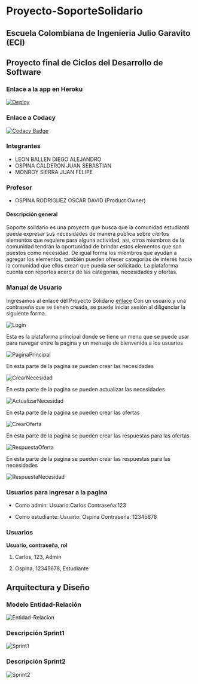 # Proyecto-SoporteSolidario

## Escuela Colombiana de Ingenieria Julio Garavito (ECI)

## Proyecto final de Ciclos del Desarrollo de Software

### Enlace a la app en Heroku

[![Deploy](https://www.herokucdn.com/deploy/button.svg)](https://proyecvdssolidaria.herokuapp.com/app/login.xhtml)

### Enlace a Codacy

[![Codacy Badge](https://api.codacy.com/project/badge/Grade/4467872301c7452ab97f76063e7a5523)](https://app.codacy.com/gh/ProyeCVDS20212/Proyecto?utm_source=github.com&utm_medium=referral&utm_content=ProyeCVDS20212/Proyecto&utm_campaign=Badge_Grade_Settings)

### Integrantes

- LEON BALLEN DIEGO ALEJANDRO
- OSPINA CALDERON JUAN SEBASTIAN
- MONROY SIERRA JUAN FELIPE

### Profesor

+ OSPINA RODRIGUEZ OSCAR DAVID (Product Owner)

#### Descripción general

Soporte solidario es una proyecto que busca que la comunidad estudiantil pueda expresar sus necesidades de manera
publica sobre ciertos elementos que requiere para alguna actividad, así, otros miembros de la comunidad tendrán
la oportunidad de brindar estos elementos que son puestos como necesidad. De igual forma los miembros que ayudan
a agregar los elementos, también pueden ofrecer categorías de interés hacia la comunidad que ellos crean que pueda ser
solicitado. La plataforma cuenta con reportes acerca de las categorías, necesidades y ofertas.

### Manual de Usuario
Ingresamos al enlace del Proyecto Solidario [enlace](https://proyecvdssolidaria.herokuapp.com/app/login.xhtml)
Con un usuario y una contraseña que se tienen creada, se puede iniciar sesión al diligenciar la siguiente
forma.

![Login](img/Manual/login.png)

Esta es la plataforma principal donde se tiene un menu que se puede usar para navegar entre la pagina
y un mensaje de bienvenida a los usuarios

![PaginaPrincipal](img/Manual/PaginaPrincipal.png)

En esta parte de la pagina se pueden crear las necesidades

![CrearNecesidad](img/Manual/CrearNecesidad.png)

En esta parte de la pagina se pueden actualizar las necesidades

![ActualizarNecesidad](img/Manual/ActualizarNecesidad.png)

En esta parte de la pagina se pueden crear las ofertas

![CrearOferta](img/Manual/CrearOferta.png)

En esta parte de la pagina se pueden crear las respuestas para las ofertas

![RespuestaOferta](img/Manual/RespuestaOferta.png)

En esta parte de la pagina se pueden crear las respuestas para las necesidades

![RespuestaNecesidad](img/Manual/RespuestaNecesidad.png)

### Usuarios para ingresar a la pagina

* Como admin: 
    Usuario:Carlos
    Contraseña:123
    
* Como estudiante: 
    Usuario: Ospina
    Contraseña: 12345678

### Usuarios
**Usuario, contraseña, rol**

1. Carlos, 123, Admin

2. Ospina, 12345678, Estudiante 

## Arquitectura y Diseño
### Modelo Entidad-Relación

![Entidad-Relacion](img/Otras%20imagenes/Diagramaer.png)

### Descripción Sprint1

![Sprint1](img/Otras%20imagenes/Sprint1.png)

### Descripción Sprint2

![Sprint2](img/Otras%20imagenes/Sprint2.png)




